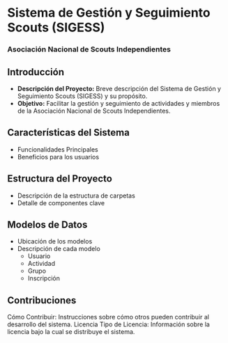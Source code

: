 # Sistema de Gestión y Seguimiento Scouts (SIGESS)

### Asociación Nacional de Scouts Independientes

## Introducción
- **Descripción del Proyecto:** Breve descripción del Sistema de Gestión y Seguimiento Scouts (SIGESS) y su propósito.
- **Objetivo:** Facilitar la gestión y seguimiento de actividades y miembros de la Asociación Nacional de Scouts Independientes.

## Características del Sistema
- Funcionalidades Principales
- Beneficios para los usuarios

## Estructura del Proyecto
- Descripción de la estructura de carpetas
- Detalle de componentes clave

## Modelos de Datos
- Ubicación de los modelos
- Descripción de cada modelo
    - Usuario
    - Actividad
    - Grupo
    - Inscripción



## Contribuciones
Cómo Contribuir: Instrucciones sobre cómo otros pueden contribuir al desarrollo del sistema.
Licencia
Tipo de Licencia: Información sobre la licencia bajo la cual se distribuye el sistema.